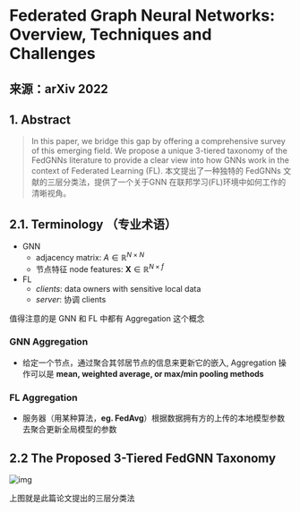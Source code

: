 # Federated Graph Neural Networks: Overview, Techniques and Challenges

## 来源：arXiv 2022

## 1. Abstract

> In this paper, we bridge this gap by offering a comprehensive survey of this emerging field. We propose a unique 3-tiered taxonomy of the FedGNNs literature to provide a clear view into how GNNs work in the context of Federated Learning (FL).
> 本文提出了一种独特的 FedGNNs 文献的三层分类法，提供了一个关于GNN 在联邦学习(FL)环境中如何工作的清晰视角。

## 2.1. Terminology （专业术语）

- GNN
  - adjacency matrix: $A \in \mathbb{R}^{N \times N}$
  - 节点特征 node features: $\mathbf{X} \in \mathbb{R}^{N \times f}$
- FL
  - _clients_: data owners with sensitive local data
  - _server_: 协调 clients

值得注意的是 GNN 和 FL 中都有 Aggregation 这个概念

### GNN Aggregation

- 给定一个节点，通过聚合其邻居节点的信息来更新它的嵌入, Aggregation 操作可以是 **mean, weighted average, or max/min pooling methods**
  
### FL Aggregation

- 服务器（用某种算法，**eg. FedAvg**）根据数据拥有方的上传的本地模型参数去聚合更新全局模型的参数

## 2.2 The Proposed 3-Tiered FedGNN Taxonomy

![img](https://img2022.cnblogs.com/blog/2145900/202210/2145900-20221026224835143-167402402.png)

上图就是此篇论文提出的三层分类法